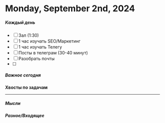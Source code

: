 # Monday, September 2nd, 2024

##### Каждый день
- [ ] Зал (1:30)
- [ ] 1 час изучать SEO/Маркетинг
- [ ] 1 час изучать Телегу
- [ ] Посты в телеграм  (30-40 минут)
- [ ] Разобрать почты
- [ ] 
##### Важное сегодня
**Хвосты по задачам**

---

##### Мысли

##### Разное/Входящее
